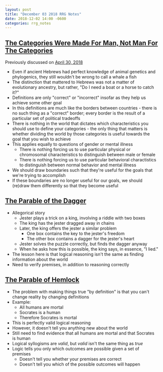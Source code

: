 ```yaml
---
layout: post
title: "December 03 2018 RRG Notes"
date: 2018-12-02 14:00 -0600
categories: rrg_notes
---
```


## [The Categories Were Made For Man, Not Man For The Categories](http://slatestarcodex.com/2014/11/21/the-categories-were-made-for-man-not-man-for-the-categories/)

Previously discussed on [April 30, 2018](https://palegreendot.net/rrg_notes/2018/04/30/rrg-reading-notes.html#the-categories-were-made-for-man-not-man-for-the-categories)

* Even if ancient Hebrews had perfect knowledge of animal genetics and phylogenics, they still wouldn't be wrong to call a whale a fish
* The distinction that mattered to Hebrews was not a matter of evolutionary ancestry, but rather, "Do I need a boat or a horse to catch it?"
* Definitions are only "correct" or "incorrect" insofar as they help us achieve some other goal
* In this definitions are much like the borders between countries - there is no such thing as a "correct" border; every border is the result of a particular set of political tradeoffs
* There is nothing in the world that dictates which characteristics you should use to define your categories - the only thing that matters is whether dividing the world by those categories is useful towards the goal that you wish to achieve
* This applies equally to questions of gender or mental illness
  * There is nothing forcing us to use particular physical or chromosomal characteristics to distinguish between male or female
  * There is nothing forcing us to use particular behavioral charactistics to distinguish between normal behavior and mental illness
* We should draw boundaries such that they're useful for the goals that we're trying to accomplish
* If these boundaries are no longer useful for our goals, we should (re)draw them differently so that they become useful

## [The Parable of the Dagger](https://www.greaterwrong.com/posts/hQxYBfu2LPc9Ydo6w/the-parable-of-the-dagger)

* Allegorical story
  * Jester plays a trick on a king, involving a riddle with two boxes
  * The king has the jester dragged away in chains
  * Later, the king offers the jester a similar problem
    * One box contains the key to the jester's freedom
    * The other box contains a dagger for the jester's heart
  * Jester solves the puzzle correctly, but finds the dagger anyway
  * When he asks how this is possible, the king says, in essence, "I lied."
* The lesson here is that logical reasoning isn't the same as finding information about the world
* Need to verify premises, in addition to reasoning correctly

## [The Parable of Hemlock](https://www.greaterwrong.com/posts/bcM5ft8jvsffsZZ4Y/the-parable-of-hemlock)

* The problem with making things true "by definition" is that you can't change reality by changing definitions
* Example:
  * All humans are mortal
  * Socrates is a human
  * Therefore Socrates is mortal
* This is perfectly valid logical reasoning
* However, it doesn't tell you anything new about the world
* Still need to find evidence that all humans are mortal and that Socrates is human
* Logical syllogisms are *valid*, but *valid* isn't the same thing as *true*
* Logic tells you only which outcomes are possible given a set of premises
  * Doesn't tell you whether your premises are correct
  * Doesn't tell you which of the possible outcomes will happen
